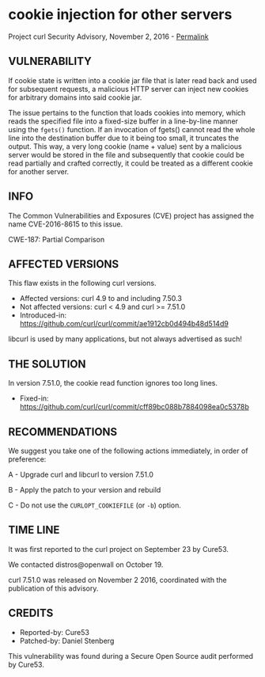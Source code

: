 cookie injection for other servers
==================================

Project curl Security Advisory, November 2, 2016 -
[Permalink](https://curl.se/docs/CVE-2016-8615.html)

VULNERABILITY
-------------

If cookie state is written into a cookie jar file that is later read back and
used for subsequent requests, a malicious HTTP server can inject new cookies
for arbitrary domains into said cookie jar.

The issue pertains to the function that loads cookies into memory, which reads
the specified file into a fixed-size buffer in a line-by-line manner using the
`fgets()` function. If an invocation of fgets() cannot read the whole line
into the destination buffer due to it being too small, it truncates the
output. This way, a very long cookie (name + value) sent by a malicious server
would be stored in the file and subsequently that cookie could be read
partially and crafted correctly, it could be treated as a different cookie for
another server.

INFO
----

The Common Vulnerabilities and Exposures (CVE) project has assigned the name
CVE-2016-8615 to this issue.

CWE-187: Partial Comparison

AFFECTED VERSIONS
-----------------

This flaw exists in the following curl versions.

- Affected versions: curl 4.9 to and including 7.50.3
- Not affected versions: curl < 4.9 and curl >= 7.51.0
- Introduced-in: https://github.com/curl/curl/commit/ae1912cb0d494b48d514d9

libcurl is used by many applications, but not always advertised as such!

THE SOLUTION
------------

In version 7.51.0, the cookie read function ignores too long lines.

- Fixed-in: https://github.com/curl/curl/commit/cff89bc088b7884098ea0c5378b

RECOMMENDATIONS
---------------

We suggest you take one of the following actions immediately, in order of
preference:

 A - Upgrade curl and libcurl to version 7.51.0

 B - Apply the patch to your version and rebuild

 C - Do not use the `CURLOPT_COOKIEFILE` (or `-b`) option.

TIME LINE
---------

It was first reported to the curl project on September 23 by Cure53.

We contacted distros@openwall on October 19.

curl 7.51.0 was released on November 2 2016, coordinated with the publication
of this advisory.

CREDITS
-------

- Reported-by: Cure53
- Patched-by: Daniel Stenberg

This vulnerability was found during a Secure Open Source audit performed by
Cure53.
